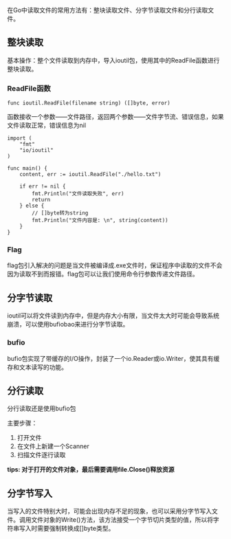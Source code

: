 在Go中读取文件的常用方法有：整块读取文件、分字节读取文件和分行读取文件。

## 整块读取

基本操作：整个文件读取到内存中，导入ioutil包，使用其中的ReadFile函数进行整块读取。

### ReadFile函数

```
func ioutil.ReadFile(filename string) ([]byte, error)
```
函数接收一个参数——文件路径，返回两个参数——文件字节流、错误信息，如果文件读取正常，错误信息为nil

```
import (
	"fmt"
	"io/ioutil"
)

func main() {
	content, err := ioutil.ReadFile("./hello.txt")

	if err != nil {
		fmt.Println("文件读取失败", err)
		return
	} else {
		// []byte转为string
		fmt.Println("文件内容是: \n", string(content))
	}
}
```

### Flag

flag包引入解决的问题是当文件被编译成.exe文件时，保证程序中读取的文件不会因为读取不到而报错。flag包可以让我们使用命令行参数传递文件路径。

## 分字节读取

ioutil可以将文件读到内存中，但是内存大小有限，当文件太大时可能会导致系统崩溃，可以使用bufiobao来进行分字节读取。

### bufio

bufio包实现了带缓存的I/O操作，封装了一个io.Reader或io.Writer，使其具有缓存和文本读写的功能。

## 分行读取

分行读取还是使用bufio包

主要步骤：

1. 打开文件
2. 在文件上新建一个Scanner
2. 扫描文件逐行读取

**tips: 对于打开的文件对象，最后需要调用file.Close()释放资源**

## 分字节写入

当写入的文件特别大时，可能会出现内存不足的现象，也可以采用分字节写入文件。调用文件对象的Write()方法，该方法接受一个字节切片类型的值，所以将字符串写入时需要强制转换成[]byte类型。
